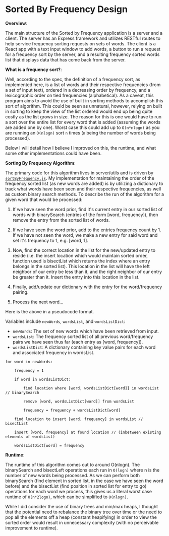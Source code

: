 # Sorted By Frequency Design

**Overview**:

The main structure of the Sorted by Frequency application is a server and a client. The server has an Express framework and utilizes RESTful routes to help service frequency sorting requests on sets of words. The client is a React app with a text input window to add words, a button to run a request for a frequency sort by the server, and a resulting frequency sorted words list that displays data that has come back from the server.

**What is a frequency sort?**:

Well, according to the spec, the definition of a frequency sort, as implemented here, is a list of words and their respective frequencies (from a set of input text), ordered in a decreasing order by frequency, and a lexicographic order on tied frequencies (alphabetical). As a caveat, this program aims to avoid the use of built in sorting methods to accomplish this sort of algorithm. This could be seen as unnatural, however, relying on built in sorting to keep the view of the list ordered would end up being quite costly as the list grows in size. The reason for this is one would have to run a sort over the entire list for every word that is added (assuming the words are added one by one). Worst case this could add up to `O(n*nlogn)` as you are running an `O(nlogn)` sort `n` times (`n` being the number of words being processed). 

Below I will detail how I believe I improved on this, the runtime, and what some other implementations could have been.

**Sorting By Frequency Algorithm**:

The primary code for this algorithm lives in server/utils and is driven by [`sortByFrequency.js`](../server/utils/sortByFrequency.js). My implementation for maintaining the order of the frequency sorted list (as new words are added) is by utilizing a dictionary to track what words have been seen and their respective frequencies, as well as custom binary search methods. To describe the run of the algorithm for a given word that would be processed:

1) If we have seen the word prior, find it's current entry in our sorted list of words with binarySearch (entries of the form [word, frequency]), then remove the entry from the sorted list of words.

2) If we have seen the word prior, add to the entries frequency count by 1. If we have not seen the word, we make a new entry for said word and set it's frequency to 1, e.g. [word, 1].

3) Now, find the correct location in the list for the new/updated entry to reside (i.e. the insert location which would maintain sorted order, function used is bisectList which returns the index where an entry belongs in the sorted list). This location in the list will have the left neighbor of our entry be less than it, and the right neighbor of our entry be greater than it. Insert the entry into this location in the list.

4) Finally, add/update our dictionary with the entry for the word/frequency pairing.

5) Process the next word...


Here is the above in a pseudocode format.

Variables include `newWords`, `wordsList`, and `wordsListDict`:
- `newWords`: The set of new words which have been retrieved from input.
- `wordsList`: The frequency sorted list of all previous word/frequency pairs we have seen thus far (each entry as [word, frequency]).
- `wordsListDict`: A dictionary containing key value pairs for each word and associated frequency in wordsList.

```
for word in newWords:

    frequency = 1

    if word in wordsListDict:

        find location where [word, wordsListDict[word]] in wordsList // binarySearch

        remove [word, wordsListDict[word]] from wordsList

        frequency = frequency + wordsListDict[word]
        
    find location to insert [word, frequency] in wordsList // bisectList

    insert [word, frequency] at found location // (inbetween existing elements of wordsList)

    wordsListDict[word] = frequency
```

**Runtime**:

The runtime of this algorithm comes out to around O(nlogn). The binarySearch and bisectLeft operations each run in `O(logn)` where n is the number of new words being processed. As we can perform both binarySearch (find element in sorted list, in the case we have seen the word before) and the bisectList (find position in sorted list for entry to go) operations for each word we process, this gives us a literal worst case runtime of `O(n*2logn)`, which can be simplified to `O(nlogn)`.

While I did consider the use of binary trees and min/max heaps, I thought that the potential need to rebalance the binary tree over time or the need to pop all the elements off a heap (constant heapifying) in order to view the sorted order would result in unnecessary complexity (with no perceivable improvement to runtime).